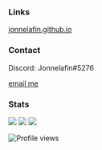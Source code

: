 <!-- ### Hi there 👋 -->

<!--
**jonnelafin/jonnelafin** is a ✨ _special_ ✨ repository because its `README.md` (this file) appears on your GitHub profile.

Here are some ideas to get you started:

- 🔭 I’m currently working on ...
- 🌱 I’m currently learning ...
- 👯 I’m looking to collaborate on ...
- 🤔 I’m looking for help with ...
- 💬 Ask me about ...
- 📫 How to reach me: ...
- 😄 Pronouns: ...
- ⚡ Fun fact: ...
-->

### Links
[jonnelafin.github.io](https://jonnelafin.github.io)

### Contact
Discord: Jonnelafin#5276

[email me](mailto:elias.eskelinen@protonmail.com)

### Stats

<!--![Jonnelafin's GitHub stats](https://github-readme-stats.vercel.app/api?username=jonnelafin&show_icons=true&theme=radical) -->
 ![](https://github-profile-summary-cards.vercel.app/api/cards/profile-details?username=jonnelafin&theme=github_dark) 
 ![](https://github-profile-summary-cards.vercel.app/api/cards/repos-per-language?username=jonnelafin&theme=github_dark) ![](https://github-profile-summary-cards.vercel.app/api/cards/repos-per-language?username=jonnelafin&theme=github_dark) 

<!--<img align="left" src="https://github-readme-stats.vercel.app/api?username=Jonnelafin&&show_icons=true&theme=tokyonight&count_private=true&hide=stars,prs,issues"/>
<img style="max-width: 37.3% !important" align="right" src="https://github-readme-stats.vercel.app/api/top-langs/?username=Jonnelafin&&show_icons=true&theme=tokyonight&count_private=true&layout=compact"/> -->


![Profile views](https://komarev.com/ghpvc/?username=jonnelafin&color=ff69b4)
